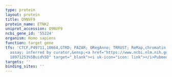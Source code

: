 ```yaml
---
type: protein
layout: protein
title: Q9NVF9
protein_name: ETNK2
uniprot_accession: Q9NVF9
ncbi_gene_id: '55224'
organism: Homo sapiens
function: target gene
tfs: 'CTCF,P49711,10664,GTRD; PAZAR; ORegAnno; TRRUST; ReMap,chromatin immunoprecipitation
  assay; inferred by curator,&ensp;<a href="https://www.ncbi.nlm.nih.gov/pubmed/?term=18632798;
  18971253%5Buid%5D" target="_blank"><i uk-icon="icon: link"></i>Pubmed</a>'
targets: ''
binding_sites: ''
---
```


